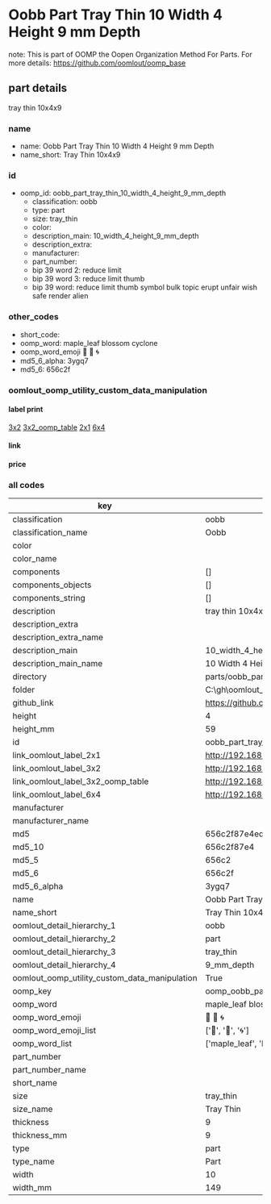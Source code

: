 # Oobb Part Tray Thin 10 Width 4 Height 9 mm Depth  

note: This is part of OOMP the Oopen Organization Method For Parts. For more details: https://github.com/oomlout/oomp_base

##  part details
  



tray thin 10x4x9



### name
* name: Oobb Part Tray Thin 10 Width 4 Height 9 mm Depth
* name_short: Tray Thin 10x4x9 
### id
* oomp_id: oobb_part_tray_thin_10_width_4_height_9_mm_depth
  * classification: oobb
  * type: part
  * size: tray_thin
  * color: 
  * description_main: 10_width_4_height_9_mm_depth
  * description_extra: 
  * manufacturer: 
  * part_number: 
  * bip 39 word 2: reduce limit
  * bip 39 word 3: reduce limit thumb
  * bip 39 word: reduce limit thumb symbol bulk topic erupt unfair wish safe render alien

### other_codes
* short_code: 
* oomp_word: maple_leaf blossom cyclone
* oomp_word_emoji :maple_leaf: :blossom: :cyclone:
* md5_6_alpha: 3ygq7
* md5_6: 656c2f






### oomlout_oomp_utility_custom_data_manipulation
#### label print
[3x2](http://192.168.1.245:1112/?label=oomp%203ygq7)
[3x2_oomp_table](http://192.168.1.108:1112/?label=oomp%203ygq7)
[2x1](http://192.168.1.242:1112/?label=oomp%203ygq7)
[6x4](http://192.168.1.55:1112/?label=oomp%203ygq7)    

#### link

                              

#### price







### all codes 
| key | value |  
| --- | --- |  
| classification | oobb |  
| classification_name | Oobb |  
| color |  |  
| color_name |  |  
| components | [] |  
| components_objects | [] |  
| components_string | [] |  
| description | tray thin 10x4x9 |  
| description_extra |  |  
| description_extra_name |  |  
| description_main | 10_width_4_height_9_mm_depth |  
| description_main_name | 10 Width 4 Height 9 mm Depth |  
| directory | parts/oobb_part_tray_thin_10_width_4_height_9_mm_depth |  
| folder | C:\gh\oomlout_oobb_version_4_generated_parts\parts\oobb_part_tray_thin_10_width_4_height_9_mm_depth |  
| github_link | https://github.com/oomlout/oomlout_oomp_part_src/tree/main/parts/oobb_part_tray_thin_10_width_4_height_9_mm_depth |  
| height | 4 |  
| height_mm | 59 |  
| id | oobb_part_tray_thin_10_width_4_height_9_mm_depth |  
| link_oomlout_label_2x1 | http://192.168.1.242:1112/?label=oomp%203ygq7 |  
| link_oomlout_label_3x2 | http://192.168.1.245:1112/?label=oomp%203ygq7 |  
| link_oomlout_label_3x2_oomp_table | http://192.168.1.108:1112/?label=oomp%203ygq7 |  
| link_oomlout_label_6x4 | http://192.168.1.55:1112/?label=oomp%203ygq7 |  
| manufacturer |  |  
| manufacturer_name |  |  
| md5 | 656c2f87e4ed099f940f0dc7c2e07da0 |  
| md5_10 | 656c2f87e4 |  
| md5_5 | 656c2 |  
| md5_6 | 656c2f |  
| md5_6_alpha | 3ygq7 |  
| name | Oobb Part Tray Thin 10 Width 4 Height 9 mm Depth |  
| name_short | Tray Thin 10x4x9  |  
| oomlout_detail_hierarchy_1 | oobb |  
| oomlout_detail_hierarchy_2 | part |  
| oomlout_detail_hierarchy_3 | tray_thin |  
| oomlout_detail_hierarchy_4 | 9_mm_depth |  
| oomlout_oomp_utility_custom_data_manipulation | True |  
| oomp_key | oomp_oobb_part_tray_thin_10_width_4_height_9_mm_depth |  
| oomp_word | maple_leaf blossom cyclone |  
| oomp_word_emoji | :maple_leaf: :blossom: :cyclone: |  
| oomp_word_emoji_list | [':maple_leaf:', ':blossom:', ':cyclone:'] |  
| oomp_word_list | ['maple_leaf', 'blossom', 'cyclone'] |  
| part_number |  |  
| part_number_name |  |  
| short_name |  |  
| size | tray_thin |  
| size_name | Tray Thin |  
| thickness | 9 |  
| thickness_mm | 9 |  
| type | part |  
| type_name | Part |  
| width | 10 |  
| width_mm | 149 |  
